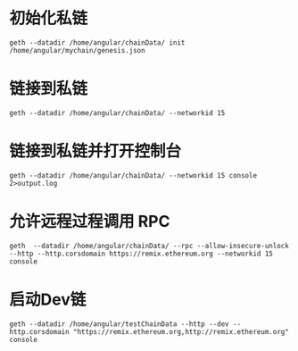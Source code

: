 # 初始化私链
```
geth --datadir /home/angular/chainData/ init /home/angular/mychain/genesis.json
```

# 链接到私链
```
geth --datadir /home/angular/chainData/ --networkid 15
```

# 链接到私链并打开控制台
```
geth --datadir /home/angular/chainData/ --networkid 15 console 2>output.log 
```

# 允许远程过程调用 RPC
```
geth  --datadir /home/angular/chainData/ --rpc --allow-insecure-unlock  --http --http.corsdomain https://remix.ethereum.org --networkid 15 console 
```

# 启动Dev链
```
geth --datadir /home/angular/testChainData --http --dev --http.corsdomain "https://remix.ethereum.org,http://remix.ethereum.org" console 

```
